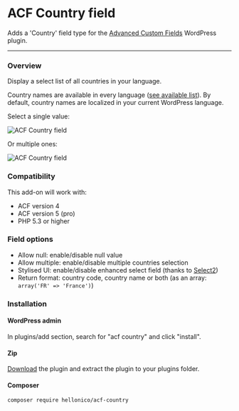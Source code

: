 # ACF Country field

Adds a 'Country' field type for the [Advanced Custom Fields](http://wordpress.org/extend/plugins/advanced-custom-fields/) WordPress plugin.

-----------------------

### Overview

Display a select list of all countries in your language.

Country names are available in every language ([see available list](https://github.com/umpirsky/country-list/tree/master/data)). By default, country names are localized in your current WordPress language.

Select a single value:

![ACF Country field](https://dl.dropboxusercontent.com/u/54390968/dev/acf-country_single.png)

Or multiple ones:

![ACF Country field](https://dl.dropboxusercontent.com/u/54390968/dev/acf-country_multiple.png)

### Compatibility

This add-on will work with:

* ACF version 4
* ACF version 5 (pro)
* PHP 5.3 or higher

### Field options

* Allow null: enable/disable null value
* Allow multiple: enable/disable multiple countries selection
* Stylised UI: enable/disable enhanced select field (thanks to [Select2](https://select2.github.io/))
* Return format: country code, country name or both (as an array: `array('FR' => 'France')`)

### Installation

#### WordPress admin

In plugins/add section, search for "acf country" and click "install".

#### Zip

[Download](https://github.com/nlemoine/acf-country/archive/master.zip) the plugin and extract the plugin to your plugins folder.

#### Composer

```bash
composer require hellonico/acf-country
```
